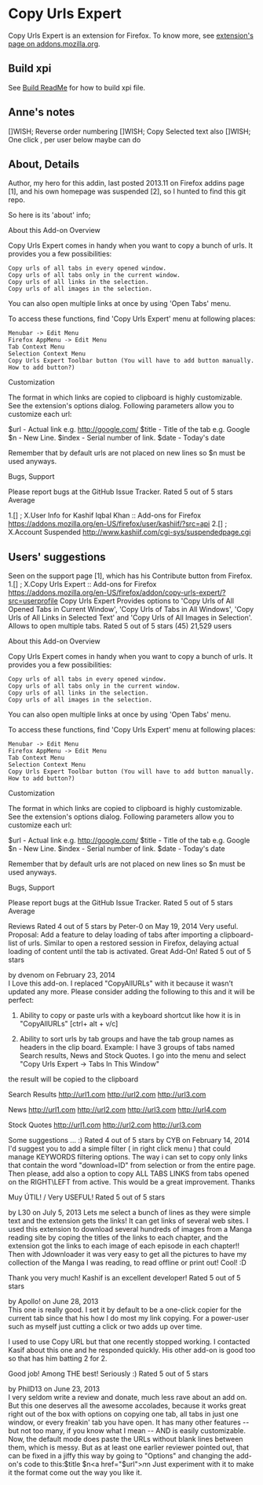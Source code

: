 # Copy Urls Expert

Copy Urls Expert is an extension for Firefox. To know more, see [extension's page on addons.mozilla.org](https://addons.mozilla.org/firefox/addon/copy-urls-expert/).


## Build xpi

See [Build ReadMe](https://github.com/kashiif/copy-urls-expert/blob/master/build-readme.md) for how to build xpi file.


## Anne's notes

[]WISH; Reverse order numbering
[]WISH; Copy Selected text also
[]WISH; One click , per user below maybe can do

## About, Details

Author, my hero for this addin, last posted 2013.11 on Firefox addins page [1], and his own homepage was suspended [2], so I hunted to find this git repo. 

So here is its 'about' info;


About this Add-on
Overview

Copy Urls Expert comes in handy when you want to copy a bunch of urls. It provides you a few possibilities:

    Copy urls of all tabs in every opened window.
    Copy urls of all tabs only in the current window.
    Copy urls of all links in the selection.
    Copy urls of all images in the selection.


You can also open multiple links at once by using 'Open Tabs' menu.

To access these functions, find 'Copy Urls Expert' menu at following places:

    Menubar -> Edit Menu
    Firefox AppMenu -> Edit Menu
    Tab Context Menu
    Selection Context Menu
    Copy Urls Expert Toolbar button (You will have to add button manually. How to add button?)

Customization

The format in which links are copied to clipboard is highly customizable. See the extension's options dialog. Following parameters allow you to customize each url:

$url - Actual link e.g. http://google.com/
$title - Title of the tab e.g. Google
$n - New Line.
$index - Serial number of link.
$date - Today's date

Remember that by default urls are not placed on new lines so $n must be used anyways.

Bugs, Support

Please report bugs at the GitHub Issue Tracker.
Rated 5 out of 5 stars Average
  

1.[]  ;  X.User Info for Kashif Iqbal Khan :: Add-ons for Firefox
https://addons.mozilla.org/en-US/firefox/user/kashiif/?src=api
2.[]  ;  X.Account Suspended
http://www.kashiif.com/cgi-sys/suspendedpage.cgi

## Users' suggestions

Seen on the support page [1], which has his Contribute button from Firefox.
1.[]  ;  X.Copy Urls Expert :: Add-ons for Firefox
https://addons.mozilla.org/en-US/firefox/addon/copy-urls-expert/?src=userprofile
Copy Urls Expert
Provides options to 'Copy Urls of All Opened Tabs in Current Window', 'Copy Urls of Tabs in All Windows', 'Copy Urls of All Links in Selected Text' and 'Copy Urls of All Images in Selection'. Allows to open multiple tabs.
Rated 5 out of 5 stars (45)
21,529 users


About this Add-on
Overview

Copy Urls Expert comes in handy when you want to copy a bunch of urls. It provides you a few possibilities:

    Copy urls of all tabs in every opened window.
    Copy urls of all tabs only in the current window.
    Copy urls of all links in the selection.
    Copy urls of all images in the selection.


You can also open multiple links at once by using 'Open Tabs' menu.

To access these functions, find 'Copy Urls Expert' menu at following places:

    Menubar -> Edit Menu
    Firefox AppMenu -> Edit Menu
    Tab Context Menu
    Selection Context Menu
    Copy Urls Expert Toolbar button (You will have to add button manually. How to add button?)

Customization

The format in which links are copied to clipboard is highly customizable. See the extension's options dialog. Following parameters allow you to customize each url:

$url - Actual link e.g. http://google.com/
$title - Title of the tab e.g. Google
$n - New Line.
$index - Serial number of link.
$date - Today's date

Remember that by default urls are not placed on new lines so $n must be used anyways.

Bugs, Support

Please report bugs at the GitHub Issue Tracker.
Rated 5 out of 5 stars Average

Reviews
Rated 4 out of 5 stars by Peter-0 on May 19, 2014 
Very useful.
Proposal: Add a feature to delay loading of tabs after importing a clipboard-list of urls. Similar to open a restored session in Firefox, delaying actual loading of content until the tab is activated.
Great Add-On! Rated 5 out of 5 stars

by dvenom on February 23, 2014  
I Love this add-on. I replaced "CopyAllURLs" with it because it wasn't updated any more. Please consider adding the following to this and it will be perfect:

1) Ability to copy or paste urls with a keyboard shortcut like how it is in "CopyAllURLs" [ctrl+ alt + v/c]

2) Ability to sort urls by tab groups and have the tab group names as headers in the clip board. Example: I have 3 groups of tabs named Search results, News and Stock Quotes. I go into the menu and select "Copy Urls Expert -&gt; Tabs In This Window"

the result will be copied to the clipboard

Search Results
http://url1.com
http://url2.com
http://url3.com

News
http://url1.com
http://url2.com
http://url3.com
http://url4.com

Stock Quotes
http://url1.com
http://url2.com
http://url3.com

Some suggestions ... :) Rated 4 out of 5 stars 
by CYB on February 14, 2014  
I'd suggest you to add a simple filter ( in right click menu ) that could manage KEYWORDS filtering options. The way i can set to copy only links that contain the word "download=ID" from selection or from the entire page. Then please, add also a option to copy ALL TABS LINKS from tabs opened on the RIGHT\LEFT from active. This would be a great improvement. Thanks


Muy ÚTIL! / Very USEFUL! Rated 5 out of 5 stars

by L30 on July 5, 2013 
Lets me select a bunch of lines as they were simple text and the extension gets the links! It can get links of several web sites. I used this extension to download several hundreds of images from a Manga reading site by coping the titles of the links to each chapter, and the extension got the links to each image of each episode in each chapter!! Then with Jdownloader it was very easy to get all the pictures to have my collection of the Manga I was reading, to read offline or print out! Cool! :D

Thank you very much!
Kashif is an excellent developer! Rated 5 out of 5 stars

by Apollo! on June 28, 2013  
This one is really good. I set it by default to be a one-click copier for the current tab since that his how I do most my link copying. For a power-user such as myself just cutting a click or two adds up over time.

I used to use Copy URL but that one recently stopped working. I contacted Kasif about this one and he responded quickly. His other add-on is good too so that has him batting 2 for 2.

Good job!
Among THE best! Seriously :) Rated 5 out of 5 stars

by PhilD13 on June 23, 2013  
I very seldom write a review and donate, much less rave about an add on. But this one deserves all the awesome accolades, because it works great right out of the box with options on copying one tab, all tabs in just one window, or every freakin' tab you have open. It has many other features -- but not too many, if you know what I mean -- AND is easily customizable. Now, the default mode does paste the URLs without blank lines between them, which is messy. But as at least one earlier reviewer pointed out, that can be fixed in a jiffy this way by going to "Options" and changing the add-on's code to this:$title $n<a href="$url"></a>$n$n Just experiment with it to make it the format come out the way you like it.

